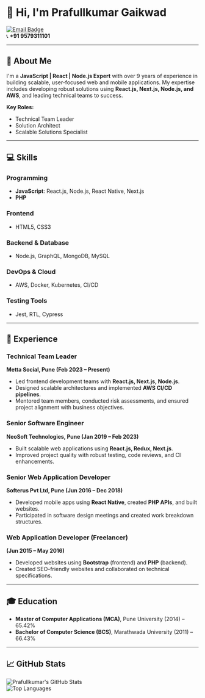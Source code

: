 
# 👋 Hi, I'm Prafullkumar Gaikwad  

[![Email Badge](https://img.shields.io/badge/Email-prafullg90@gmail.com-blue)](mailto:prafullg90@gmail.com)  
📞 **+91 9579311101**  

---

## 🚀 About Me  

I'm a **JavaScript | React | Node.js Expert** with over 9 years of experience in building scalable, user-focused web and mobile applications. My expertise includes developing robust solutions using **React.js, Next.js, Node.js, and AWS**, and leading technical teams to success.  

**Key Roles:**  
- Technical Team Leader  
- Solution Architect  
- Scalable Solutions Specialist  

---

## 💻 Skills  

### Programming  
- **JavaScript**: React.js, Node.js, React Native, Next.js  
- **PHP**  

### Frontend  
- HTML5, CSS3  

### Backend & Database  
- Node.js, GraphQL, MongoDB, MySQL  

### DevOps & Cloud  
- AWS, Docker, Kubernetes, CI/CD  

### Testing Tools  
- Jest, RTL, Cypress  

---

## 🌟 Experience  

### Technical Team Leader  
**Metta Social, Pune (Feb 2023 – Present)**  
- Led frontend development teams with **React.js, Next.js, Node.js**.  
- Designed scalable architectures and implemented **AWS CI/CD pipelines**.  
- Mentored team members, conducted risk assessments, and ensured project alignment with business objectives.  

### Senior Software Engineer  
**NeoSoft Technologies, Pune (Jan 2019 – Feb 2023)**  
- Built scalable web applications using **React.js, Redux, Next.js**.  
- Improved project quality with robust testing, code reviews, and CI enhancements.  

### Senior Web Application Developer  
**Softerus Pvt Ltd, Pune (Jun 2016 – Dec 2018)**  
- Developed mobile apps using **React Native**, created **PHP APIs**, and built websites.  
- Participated in software design meetings and created work breakdown structures.  

### Web Application Developer (Freelancer)  
**(Jun 2015 – May 2016)**  
- Developed websites using **Bootstrap** (frontend) and **PHP** (backend).  
- Created SEO-friendly websites and collaborated on technical specifications.  

---

## 🎓 Education  

- **Master of Computer Applications (MCA)**, Pune University (2014) – 65.42%  
- **Bachelor of Computer Science (BCS)**, Marathwada University (2011) – 66.43%  

---

## 📈 GitHub Stats  

![Prafullkumar's GitHub Stats](https://github-readme-stats.vercel.app/api?username=prafull-metta&show_icons=true&theme=radical)  
![Top Languages](https://github-readme-stats.vercel.app/api/top-langs/?username=prafull-metta&layout=compact&theme=radical)  
